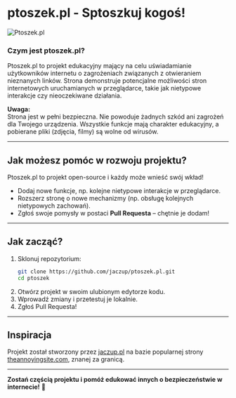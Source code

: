 # ptoszek.pl - Sptoszkuj kogoś!

![Ptoszek.pl](./media/images/ptok.jpg)

### Czym jest ptoszek.pl?
Ptoszek.pl to projekt edukacyjny mający na celu uświadamianie użytkowników internetu o zagrożeniach związanych z otwieraniem nieznanych linków. Strona demonstruje potencjalne możliwości stron internetowych uruchamianych w przeglądarce, takie jak nietypowe interakcje czy nieoczekiwane działania.

**Uwaga:**  
Strona jest w pełni bezpieczna. Nie powoduje żadnych szkód ani zagrożeń dla Twojego urządzenia. Wszystkie funkcje mają charakter edukacyjny, a pobierane pliki (zdjęcia, filmy) są wolne od wirusów.

---

## Jak możesz pomóc w rozwoju projektu?

Ptoszek.pl to projekt open-source i każdy może wnieść swój wkład!  

- Dodaj nowe funkcje, np. kolejne nietypowe interakcje w przeglądarce.  
- Rozszerz stronę o nowe mechanizmy (np. obsługę kolejnych nietypowych zachowań).  
- Zgłoś swoje pomysły w postaci **Pull Requesta** – chętnie je dodam!

---

## Jak zacząć?

1. Sklonuj repozytorium:  
   ```bash
   git clone https://github.com/jaczup/ptoszek.pl.git
   cd ptoszek
   ```
2. Otwórz projekt w swoim ulubionym edytorze kodu.  
3. Wprowadź zmiany i przetestuj je lokalnie.  
4. Zgłoś Pull Requesta!

---

## Inspiracja

Projekt został stworzony przez [jaczup.pl](https://jaczup.pl) na bazie popularnej strony [theannoyingsite.com](https://theannoyingsite.com), znanej za granicą.

---

**Zostań częścią projektu i pomóż edukować innych o bezpieczeństwie w internecie!** 🚀
